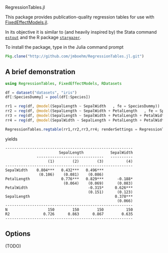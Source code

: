 RegressionTables.jl

This package provides publication-quality regression tables for use with [FixedEffectModels.jl](https://github.com/matthieugomez/FixedEffectModels.jl).

In its objective it is similar to  (and heavily inspired by) the Stata command [`estout`](http://repec.sowi.unibe.ch/stata/estout/) and the R package [`stargazer`](https://cran.r-project.org/web/packages/stargazer/). 

To install the package, type in the Julia command prompt

```julia
Pkg.clone("http://github.com/jmboehm/RegressionTables.jl.git")
```

## A brief demonstration

```julia
using RegressionTables, FixedEffectModels, RDatasets

df = dataset("datasets", "iris")
df[:SpeciesDummy] = pool(df[:Species])

rr1 = reg(df, @model(SepalLength ~ SepalWidth   , fe = SpeciesDummy))
rr2 = reg(df, @model(SepalLength ~ SepalWidth + PetalLength   , fe = SpeciesDummy))
rr3 = reg(df, @model(SepalLength ~ SepalWidth + PetalLength + PetalWidth  , fe = SpeciesDummy))
rr4 = reg(df, @model(SepalWidth ~ SepalLength + PetalLength + PetalWidth  , fe = SpeciesDummy))

RegressionTables.regtable(rr1,rr2,rr3,rr4; renderSettings = RegressionTables.asciiOutput())
```
yields 
```
---------------------------------------------------------
                        SepalLength            SepalWidth
              ------------------------------   ----------
                   (1)        (2)        (3)          (4)
---------------------------------------------------------
SepalWidth    0.804***   0.432***   0.496***             
               (0.106)    (0.081)    (0.086)             
PetalLength              0.776***   0.829***      -0.188*
                          (0.064)    (0.069)      (0.083)
PetalWidth                           -0.315*     0.626***
                                     (0.151)      (0.123)
SepalLength                                      0.378***
                                                  (0.066)
---------------------------------------------------------
N                  150        150        150          150
R2               0.726      0.863      0.867        0.635
---------------------------------------------------------
```

## Options

(TODO)


